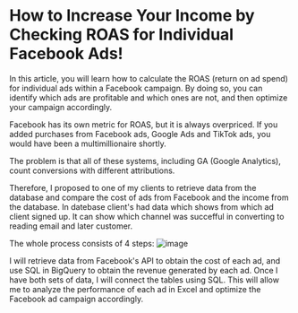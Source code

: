 # How to Increase Your Income by Checking ROAS for Individual Facebook Ads!

In this article, you will learn how to calculate the ROAS (return on ad spend) for individual ads within a Facebook campaign. By doing so, you can identify which ads are profitable and which ones are not, and then optimize your campaign accordingly.

Facebook has its own metric for ROAS, but it is always overpriced. If you added purchases from Facebook ads, Google Ads and TikTok ads, you would have been a multimillionaire shortly. 

The problem is that all of these systems, including GA (Google Analytics), count conversions with different attributions. 

Therefore, I proposed to one of my clients to retrieve data from the database and compare the cost of ads from Facebook and the income from the database. In datebase client's had data which shows from which ad client signed up. It can show which channel was succefful in converting to reading email and later customer.

The whole process consists of 4 steps:
![image](https://user-images.githubusercontent.com/101928167/226183916-83d5ee9f-383c-43df-b329-93712109157c.png)

I will retrieve data from Facebook's API to obtain the cost of each ad, and use SQL in BigQuery to obtain the revenue generated by each ad. Once I have both sets of data, I will connect the tables using SQL. This will allow me to analyze the performance of each ad in Excel and optimize the Facebook ad campaign accordingly.
